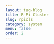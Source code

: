 ```yaml
---
layout: tag-blog
title: R-Pi Cluster 
slug: rpicls 
category: system 
menu: false
order: 2 
---
```

